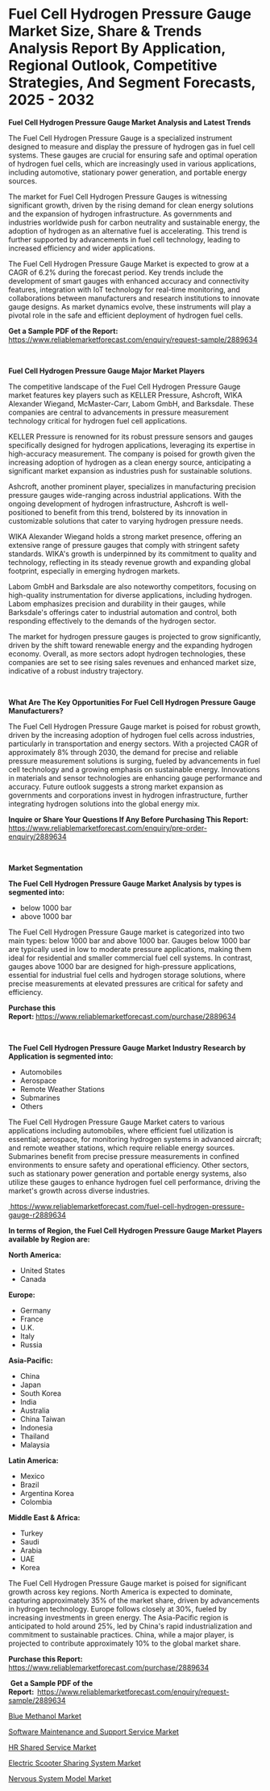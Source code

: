 <p><h1>Fuel Cell Hydrogen Pressure Gauge Market Size, Share & Trends Analysis Report By Application, Regional Outlook, Competitive Strategies, And Segment Forecasts, 2025 - 2032</h1></p><p><strong>Fuel Cell Hydrogen Pressure Gauge Market Analysis and Latest Trends</strong></p>
<p><p>The Fuel Cell Hydrogen Pressure Gauge is a specialized instrument designed to measure and display the pressure of hydrogen gas in fuel cell systems. These gauges are crucial for ensuring safe and optimal operation of hydrogen fuel cells, which are increasingly used in various applications, including automotive, stationary power generation, and portable energy sources.</p><p>The market for Fuel Cell Hydrogen Pressure Gauges is witnessing significant growth, driven by the rising demand for clean energy solutions and the expansion of hydrogen infrastructure. As governments and industries worldwide push for carbon neutrality and sustainable energy, the adoption of hydrogen as an alternative fuel is accelerating. This trend is further supported by advancements in fuel cell technology, leading to increased efficiency and wider applications.</p><p>The Fuel Cell Hydrogen Pressure Gauge Market is expected to grow at a CAGR of 6.2% during the forecast period. Key trends include the development of smart gauges with enhanced accuracy and connectivity features, integration with IoT technology for real-time monitoring, and collaborations between manufacturers and research institutions to innovate gauge designs. As market dynamics evolve, these instruments will play a pivotal role in the safe and efficient deployment of hydrogen fuel cells.</p></p>
<p><strong>Get a Sample PDF of the Report:&nbsp;</strong> <a href="https://www.reliablemarketforecast.com/enquiry/request-sample/2889634?utm_campaign=1899&utm_medium=2&utm_source=Github&utm_content=ia&utm_term=14032025&utm_id=fuel-cell-hydrogen-pressure-gauge">https://www.reliablemarketforecast.com/enquiry/request-sample/2889634</a></p>
<p>&nbsp;</p>
<p><strong>Fuel Cell Hydrogen Pressure Gauge Major Market Players</strong></p>
<p><p>The competitive landscape of the Fuel Cell Hydrogen Pressure Gauge market features key players such as KELLER Pressure, Ashcroft, WIKA Alexander Wiegand, McMaster-Carr, Labom GmbH, and Barksdale. These companies are central to advancements in pressure measurement technology critical for hydrogen fuel cell applications.</p><p>KELLER Pressure is renowned for its robust pressure sensors and gauges specifically designed for hydrogen applications, leveraging its expertise in high-accuracy measurement. The company is poised for growth given the increasing adoption of hydrogen as a clean energy source, anticipating a significant market expansion as industries push for sustainable solutions.</p><p>Ashcroft, another prominent player, specializes in manufacturing precision pressure gauges wide-ranging across industrial applications. With the ongoing development of hydrogen infrastructure, Ashcroft is well-positioned to benefit from this trend, bolstered by its innovation in customizable solutions that cater to varying hydrogen pressure needs.</p><p>WIKA Alexander Wiegand holds a strong market presence, offering an extensive range of pressure gauges that comply with stringent safety standards. WIKA's growth is underpinned by its commitment to quality and technology, reflecting in its steady revenue growth and expanding global footprint, especially in emerging hydrogen markets.</p><p>Labom GmbH and Barksdale are also noteworthy competitors, focusing on high-quality instrumentation for diverse applications, including hydrogen. Labom emphasizes precision and durability in their gauges, while Barksdale's offerings cater to industrial automation and control, both responding effectively to the demands of the hydrogen sector.</p><p>The market for hydrogen pressure gauges is projected to grow significantly, driven by the shift toward renewable energy and the expanding hydrogen economy. Overall, as more sectors adopt hydrogen technologies, these companies are set to see rising sales revenues and enhanced market size, indicative of a robust industry trajectory.</p></p>
<p>&nbsp;</p>
<p><strong>What Are The Key Opportunities For Fuel Cell Hydrogen Pressure Gauge Manufacturers?</strong></p>
<p><p>The Fuel Cell Hydrogen Pressure Gauge market is poised for robust growth, driven by the increasing adoption of hydrogen fuel cells across industries, particularly in transportation and energy sectors. With a projected CAGR of approximately 8% through 2030, the demand for precise and reliable pressure measurement solutions is surging, fueled by advancements in fuel cell technology and a growing emphasis on sustainable energy. Innovations in materials and sensor technologies are enhancing gauge performance and accuracy. Future outlook suggests a strong market expansion as governments and corporations invest in hydrogen infrastructure, further integrating hydrogen solutions into the global energy mix.</p></p>
<p><strong>Inquire or Share Your Questions If Any Before Purchasing This Report:</strong> <a href="https://www.reliablemarketforecast.com/enquiry/pre-order-enquiry/2889634?utm_campaign=1899&utm_medium=2&utm_source=Github&utm_content=ia&utm_term=14032025&utm_id=fuel-cell-hydrogen-pressure-gauge">https://www.reliablemarketforecast.com/enquiry/pre-order-enquiry/2889634</a></p>
<p>&nbsp;</p>
<p><strong>Market Segmentation</strong></p>
<p><strong>The Fuel Cell Hydrogen Pressure Gauge Market Analysis by types is segmented into:</strong></p>
<p><ul><li>below 1000 bar</li><li>above 1000 bar</li></ul></p>
<p><p>The Fuel Cell Hydrogen Pressure Gauge market is categorized into two main types: below 1000 bar and above 1000 bar. Gauges below 1000 bar are typically used in low to moderate pressure applications, making them ideal for residential and smaller commercial fuel cell systems. In contrast, gauges above 1000 bar are designed for high-pressure applications, essential for industrial fuel cells and hydrogen storage solutions, where precise measurements at elevated pressures are critical for safety and efficiency.</p></p>
<p><strong>Purchase this Report:&nbsp;</strong><a href="https://www.reliablemarketforecast.com/purchase/2889634?utm_campaign=1899&utm_medium=2&utm_source=Github&utm_content=ia&utm_term=14032025&utm_id=fuel-cell-hydrogen-pressure-gauge">https://www.reliablemarketforecast.com/purchase/2889634</a></p>
<p>&nbsp;</p>
<p><strong>The Fuel Cell Hydrogen Pressure Gauge Market Industry Research by Application is segmented into:</strong></p>
<p><ul><li>Automobiles</li><li>Aerospace</li><li>Remote Weather Stations</li><li>Submarines</li><li>Others</li></ul></p>
<p><p>The Fuel Cell Hydrogen Pressure Gauge Market caters to various applications including automobiles, where efficient fuel utilization is essential; aerospace, for monitoring hydrogen systems in advanced aircraft; and remote weather stations, which require reliable energy sources. Submarines benefit from precise pressure measurements in confined environments to ensure safety and operational efficiency. Other sectors, such as stationary power generation and portable energy systems, also utilize these gauges to enhance hydrogen fuel cell performance, driving the market's growth across diverse industries.</p></p>
<p><a href="https://www.reliablemarketforecast.com/fuel-cell-hydrogen-pressure-gauge-r2889634?utm_campaign=1899&utm_medium=2&utm_source=Github&utm_content=ia&utm_term=14032025&utm_id=fuel-cell-hydrogen-pressure-gauge">&nbsp;https://www.reliablemarketforecast.com/fuel-cell-hydrogen-pressure-gauge-r2889634</a></p>
<p><strong>In terms of Region, the Fuel Cell Hydrogen Pressure Gauge Market Players available by Region are:</strong></p>
<p>
    <p> <strong> North America: </strong>
        <ul>
            <li>United States</li>
            <li>Canada</li>
        </ul>
        </p> 
    <p> <strong> Europe: </strong>
        <ul>
            <li>Germany</li>
            <li>France</li>
            <li>U.K.</li>
            <li>Italy</li>
            <li>Russia</li>
        </ul>
        </p> 
    <p> <strong> Asia-Pacific: </strong>
        <ul>
            <li>China</li>
            <li>Japan</li>
            <li>South Korea</li>
            <li>India</li>
            <li>Australia</li>
            <li>China Taiwan</li>
            <li>Indonesia</li>
            <li>Thailand</li>
            <li>Malaysia</li>
        </ul>
        </p> 
    <p> <strong> Latin America: </strong>
        <ul>
            <li>Mexico</li>
            <li>Brazil</li>
            <li>Argentina Korea</li>
            <li>Colombia</li>
        </ul>
        </p> 
    <p> <strong> Middle East & Africa: </strong>
        <ul>
            <li>Turkey</li>
            <li>Saudi</li>
            <li>Arabia</li>
            <li>UAE</li>
            <li>Korea</li>
        </ul>
    </p>
    </p>
<p><p>The Fuel Cell Hydrogen Pressure Gauge market is poised for significant growth across key regions. North America is expected to dominate, capturing approximately 35% of the market share, driven by advancements in hydrogen technology. Europe follows closely at 30%, fueled by increasing investments in green energy. The Asia-Pacific region is anticipated to hold around 25%, led by China's rapid industrialization and commitment to sustainable practices. China, while a major player, is projected to contribute approximately 10% to the global market share.</p></p>
<p><strong>Purchase this Report: </strong><a href="https://www.reliablemarketforecast.com/purchase/2889634?utm_campaign=1899&utm_medium=2&utm_source=Github&utm_content=ia&utm_term=14032025&utm_id=fuel-cell-hydrogen-pressure-gauge">https://www.reliablemarketforecast.com/purchase/2889634</a></p>
<p>&nbsp;<strong>Get a Sample PDF of the Report:&nbsp;&nbsp;</strong><a href="https://www.reliablemarketforecast.com/enquiry/request-sample/2889634?utm_campaign=1899&utm_medium=2&utm_source=Github&utm_content=ia&utm_term=14032025&utm_id=fuel-cell-hydrogen-pressure-gauge">https://www.reliablemarketforecast.com/enquiry/request-sample/2889634</a></p>
<p><strong></strong></p>
<p><p><a href="https://github.com/drissahrouk/Market-Research-Report-List-1/blob/main/blue-methanol-market.md?utm_campaign=1899&utm_medium=2&utm_source=Github&utm_content=ia&utm_term=14032025&utm_id=fuel-cell-hydrogen-pressure-gauge">Blue Methanol Market</a></p><p><a href="https://github.com/nxauwedaroui2/Market-Research-Report-List-1/blob/main/software-maintenance-and-support-service-market.md?utm_campaign=1899&utm_medium=2&utm_source=Github&utm_content=ia&utm_term=14032025&utm_id=fuel-cell-hydrogen-pressure-gauge">Software Maintenance and Support Service Market</a></p><p><a href="https://github.com/sahoolipko6f/Market-Research-Report-List-1/blob/main/hr-shared-service-market.md?utm_campaign=1899&utm_medium=2&utm_source=Github&utm_content=ia&utm_term=14032025&utm_id=fuel-cell-hydrogen-pressure-gauge">HR Shared Service Market</a></p><p><a href="https://github.com/iontahoehlct/Market-Research-Report-List-1/blob/main/electric-scooter-sharing-system-market.md?utm_campaign=1899&utm_medium=2&utm_source=Github&utm_content=ia&utm_term=14032025&utm_id=fuel-cell-hydrogen-pressure-gauge">Electric Scooter Sharing System Market</a></p><p><a href="https://github.com/rogetspate12/Market-Research-Report-List-1/blob/main/nervous-system-model-market.md?utm_campaign=1899&utm_medium=2&utm_source=Github&utm_content=ia&utm_term=14032025&utm_id=fuel-cell-hydrogen-pressure-gauge">Nervous System Model Market</a></p></p>